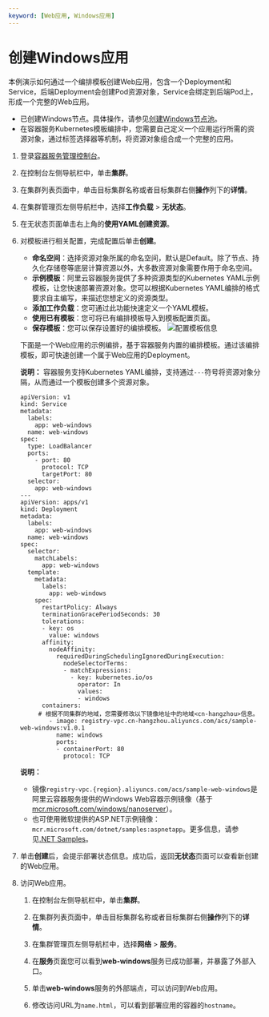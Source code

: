 ```yaml
---
keyword: [Web应用, Windows应用]
---
```


# 创建Windows应用

本例演示如何通过一个编排模板创建Web应用，包含一个Deployment和Service，后端Deployment会创建Pod资源对象，Service会绑定到后端Pod上，形成一个完整的Web应用。

-   已创建Windows节点。具体操作，请参见[创建Windows节点池](/cn.zh-CN/Kubernetes集群用户指南/Windows容器/创建Windows节点池.md)。
-   在容器服务Kubernetes模板编排中，您需要自己定义一个应用运行所需的资源对象，通过标签选择器等机制，将资源对象组合成一个完整的应用。

1.  登录[容器服务管理控制台](https://cs.console.aliyun.com)。

2.  在控制台左侧导航栏中，单击**集群**。

3.  在集群列表页面中，单击目标集群名称或者目标集群右侧**操作**列下的**详情**。

4.  在集群管理页左侧导航栏中，选择**工作负载** \> **无状态**。

5.  在无状态页面单击右上角的**使用YAML创建资源**。

6.  对模板进行相关配置，完成配置后单击**创建**。

    -   **命名空间**：选择资源对象所属的命名空间，默认是Default。除了节点、持久化存储卷等底层计算资源以外，大多数资源对象需要作用于命名空间。
    -   **示例模板**：阿里云容器服务提供了多种资源类型的Kubernetes YAML示例模板，让您快速部署资源对象。您可以根据Kubernetes YAML编排的格式要求自主编写，来描述您想定义的资源类型。
    -   **添加工作负载**：您可通过此功能快速定义一个YAML模板。
    -   **使用已有模板**：您可将已有编排模板导入到模板配置页面。
    -   **保存模板**：您可以保存设置好的编排模板。
    ![配置模板信息](https://static-aliyun-doc.oss-accelerate.aliyuncs.com/assets/img/zh-CN/1206659951/p41759.png)

    下面是一个Web应用的示例编排，基于容器服务内置的编排模板。通过该编排模板，即可快速创建一个属于Web应用的Deployment。

    **说明：** 容器服务支持Kubernetes YAML编排，支持通过`---`符号将资源对象分隔，从而通过一个模板创建多个资源对象。

    ```
    apiVersion: v1
    kind: Service
    metadata:
      labels:
        app: web-windows
      name: web-windows
    spec:
      type: LoadBalancer
      ports:
        - port: 80
          protocol: TCP
          targetPort: 80
      selector:
        app: web-windows
    ---
    apiVersion: apps/v1
    kind: Deployment
    metadata:
      labels:
        app: web-windows
      name: web-windows
    spec:
      selector:
        matchLabels:
          app: web-windows
      template:
        metadata:
          labels:
            app: web-windows
        spec:
          restartPolicy: Always
          terminationGracePeriodSeconds: 30
          tolerations:
          - key: os
            value: windows
          affinity:
            nodeAffinity:
              requiredDuringSchedulingIgnoredDuringExecution:
                nodeSelectorTerms:
                - matchExpressions:
                  - key: kubernetes.io/os
                    operator: In
                    values:
                    - windows
          containers:
         # 根据不同集群的地域，您需要修改以下镜像地址中的地域<cn-hangzhou>信息。
            - image: registry-vpc.cn-hangzhou.aliyuncs.com/acs/sample-web-windows:v1.0.1
              name: windows
              ports:
              - containerPort: 80
                protocol: TCP
    ```

    **说明：**

    -   镜像`registry-vpc.{region}.aliyuncs.com/acs/sample-web-windows`是阿里云容器服务提供的Windows Web容器示例镜像（基于[mcr.microsoft.com/windows/nanoserver](https://hub.docker.com/_/microsoft-windows-nanoserver)）。
    -   也可使用微软提供的ASP.NET示例镜像：`mcr.microsoft.com/dotnet/samples:aspnetapp`。更多信息，请参见[.NET Samples](https://hub.docker.com/_/microsoft-dotnet-samples)。
7.  单击**创建**后，会提示部署状态信息。成功后，返回**无状态**页面可以查看新创建的Web应用。

8.  访问Web应用。

    1.  在控制台左侧导航栏中，单击**集群**。

    2.  在集群列表页面中，单击目标集群名称或者目标集群右侧**操作**列下的**详情**。

    3.  在集群管理页左侧导航栏中，选择**网络** \> **服务**。

    4.  在**服务**页面您可以看到**web-windows**服务已成功部署，并暴露了外部入口。

    5.  单击**web-windows**服务的外部端点，可以访问到Web应用。

    6.  修改访问URL为`name.html`，可以看到部署应用的容器的`hostname`。


